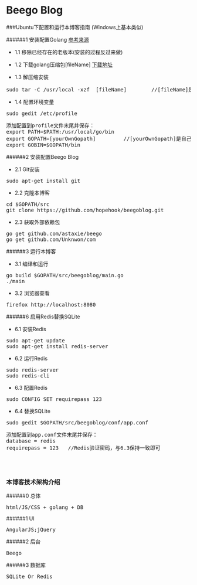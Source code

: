 Beego Blog
=====================


###Ubuntu下配置和运行本博客指南
(Windows上基本类似)

######1 安装配置Golang 
[参考来源](https://golang.org:https://golang.org/doc/install)

- 1.1 移除已经存在的老版本(安装的过程反过来做)

- 1.2 下载golang压缩包[fileName] 
[下载地址](https://golang.org/dl/)

- 1.3 解压缩安装
<pre>
sudo tar -C /usr/local -xzf  [fileName]        //[fileName]是官网下载的golang压缩包
</pre>

- 1.4 配置环境变量
<pre>
sudo gedit /etc/profile
</pre>
<pre>
添加配置到profile文件末尾并保存：
export PATH=$PATH:/usr/local/go/bin
export GOPATH=[yourOwnGopath]         //[yourOwnGopath]是自己选择的golang项目目录
export GOBIN=$GOPATH/bin
</pre>


######2 安装配置Beego Blog

- 2.1 Git安装
<pre>
sudo apt-get install git
</pre>

- 2.2 克隆本博客
<pre>
cd $GOPATH/src
git clone https://github.com/hopehook/beegoblog.git
</pre>

- 2.3 获取外部依赖包
<pre>
go get github.com/astaxie/beego
go get github.com/Unknwon/com
</pre>

######3 运行本博客

- 3.1 编译和运行
<pre>
go build $GOPATH/src/beegoblog/main.go
./main
</pre>

- 3.2 浏览器查看
<pre>
firefox http://localhost:8080
</pre>


######6 启用Redis替换SQLite

- 6.1 安装Redis
<pre>
sudo apt-get update
sudo apt-get install redis-server
</pre>

- 6.2 运行Redis
<pre>
sudo redis-server
sudo redis-cli
</pre>

- 6.3 配置Redis
<pre>
sudo CONFIG SET requirepass 123
</pre>

- 6.4 替换SQLite
<pre>
sudo gedit $GOPATH/src/beegoblog/conf/app.conf
</pre>
<pre>
添加配置到app.conf文件末尾并保存：
database = redis
requirepass = 123   //Redis验证密码，与6.3保持一致即可
</pre>

</br>
</br>

### 本博客技术架构介绍

######0 总体
<pre>
html/JS/CSS + golang + DB
</pre>

######1 UI
<pre>
AngularJS;jQuery
</pre>

######2 后台
<pre>
Beego
</pre>

######3 数据库
<pre>
SQLite Or Redis
</pre>




